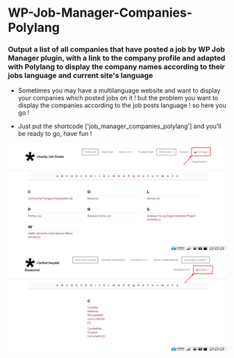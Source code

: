 # WP-Job-Manager-Companies-Polylang
### Output a list of all companies that have posted a job by WP Job Manager plugin, with a link to the company profile and adapted with Polylang to display the company names according to their jobs language and current site's language


- Sometimes you may have a multilanguage website and want to display your companies which posted jobs on it ! but the problem you want to display the companies according to the job posts language ! so here you go ! 

- Just put the shortcode ['job_manager_companies_polylang'] and you'll be ready to go, have fun !

<img src = 'Organisations.png'>
<img src = 'Organisations-wales.png'>